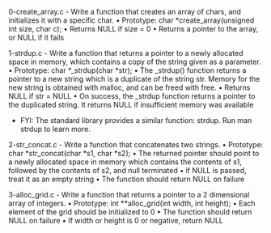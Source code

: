 0-create_array.c - Write a function that creates an array of chars, and initializes it with a specific char.
      • Prototype: char *create_array(unsigned int size, char c);
      • Returns NULL if size = 0
      • Returns a pointer to the array, or NULL if it fails

1-strdup.c - Write a function that returns a pointer to a newly allocated space in memory, which contains a copy of the string given as a parameter.
      • Prototype: char *_strdup(char *str);
      • The _strdup() function returns a pointer to a new string which is a duplicate of the string str. Memory for the new string is obtained with malloc, and can be freed with free.
      • Returns NULL if str = NULL
      • On success, the _strdup function returns a pointer to the duplicated string. It returns NULL if insufficient memory was available
- FYI: The standard library provides a similar function: strdup. Run man strdup to learn more.

2-str_concat.c - Write a function that concatenates two strings.
      • Prototype: char *str_concat(char *s1, char *s2);
      • The returned pointer should point to a newly allocated space in memory which contains the contents of s1, followed by the contents of s2, and null terminated
      • if NULL is passed, treat it as an empty string
      • The function should return NULL on failure

3-alloc_grid.c - Write a function that returns a pointer to a 2 dimensional array of integers.
      • Prototype: int **alloc_grid(int width, int height);
      • Each element of the grid should be initialized to 0
      • The function should return NULL on failure
      • If width or height is 0 or negative, return NULL


